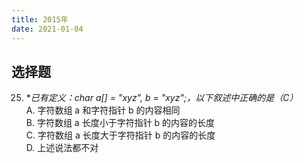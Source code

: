 ```yaml
---
title: 2015年
date: 2021-01-04
---
```

## 选择题
25. **已有定义：char a[] = "xyz", *b = "xyz";，以下叙述中正确的是（C）<br/>**
A. 字符数组 a 和字符指针 b 的内容相同<br/>
B. 字符数组 a 长度小于字符指针 b 的内容的长度<br/>
C. 字符数组 a 长度大于字符指针 b 的内容的长度<br/>
D. 上述说法都不对
